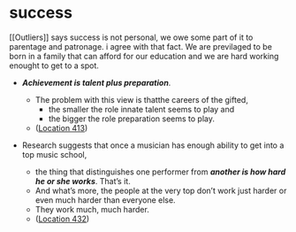 # success

[[Outliers]] says success is not personal, we owe some part of it to parentage and patronage. i agree with that fact. We are previlaged to be born in a family that can afford for our education and we are hard working enought to get to a spot.

- ***Achievement is talent plus preparation***.

  - The problem with this view is thatthe careers of the gifted,
    - the smaller the role innate talent seems to play and
    - the bigger the role preparation seems to play.
  - ([Location 413](https://readwise.io/to_kindle?action=open&asin=B001ANYDAO&location=413))

- Research suggests that once a musician has enough ability to get into a top music school,

  - the thing that distinguishes one performer from ***another is how hard he or she works***. That’s it.
  - And what’s more, the people at the very top don’t work just harder or even much harder than everyone else.
  - They work much, much harder.
  - ([Location 432](https://readwise.io/to_kindle?action=open&asin=B001ANYDAO&location=432))
